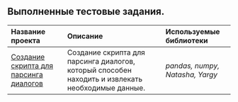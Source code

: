 ## Выполненные тестовые задания.

| Название проекта | Описание | Используемые библиотеки | 
| :---------------------- | :---------------------- | :---------------------- |
|[Создание скрипта для парсинга диалогов](Dialog_parser) | Создание скрипта для парсинга диалогов, который способен находить и извлекать необходимые данные. | *pandas, numpy, Natasha, Yargy* |
